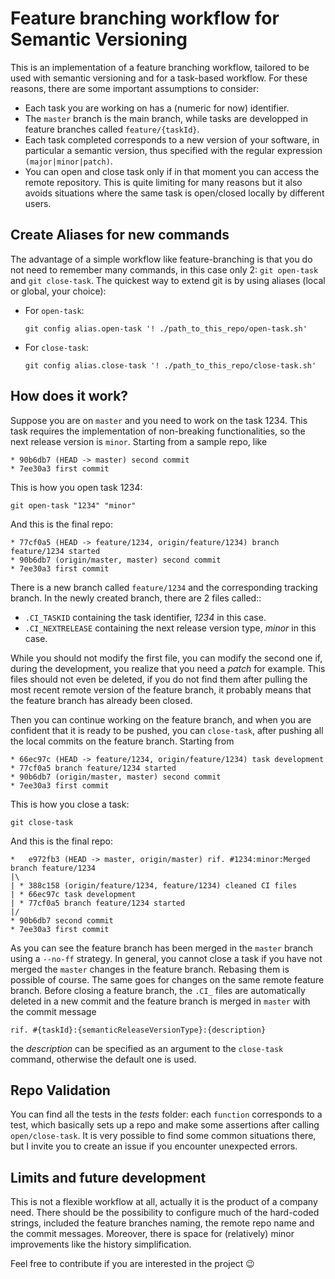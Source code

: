 # Feature branching workflow for Semantic Versioning

This is an implementation of a feature branching workflow, tailored to be used with semantic versioning and for a task-based workflow.
For these reasons, there are some important assumptions to consider:
* Each task you are working on has a (numeric for now) identifier.
* The `master` branch is the main branch, while tasks are developped in feature branches called `feature/{taskId}`.
* Each task completed corresponds to a new version of your software, in particular a semantic version, thus specified with the regular expression `(major|minor|patch)`.
* You can open and close task only if in that moment you can access the remote repository. This is quite limiting for many reasons but it also avoids situations where the same task is open/closed locally by different users.

## Create Aliases for new commands
The advantage of a simple workflow like feature-branching is that you do not need to remember many commands, in this case only 2: `git open-task` and `git close-task`.
The quickest way to extend git is by using aliases (local or global, your choice):
* For `open-task`:

      git config alias.open-task '! ./path_to_this_repo/open-task.sh'

* For `close-task`:
  
      git config alias.close-task '! ./path_to_this_repo/close-task.sh'

## How does it work?
Suppose you are on `master` and you need to work on the task 1234. This task requires the implementation of non-breaking functionalities, so the next release version is `minor`.
Starting from a sample repo, like

```
* 90b6db7 (HEAD -> master) second commit
* 7ee30a3 first commit
```

This is how you open task 1234:

    git open-task "1234" "minor"

And this is the final repo:

```
* 77cf0a5 (HEAD -> feature/1234, origin/feature/1234) branch feature/1234 started
* 90b6db7 (origin/master, master) second commit
* 7ee30a3 first commit
```

There is a new branch called `feature/1234` and the corresponding tracking branch. In the newly created branch, there are 2 files called::
* `.CI_TASKID` containing the task identifier, *1234* in this case.
* `.CI_NEXTRELEASE` containing the next release version type, *minor* in this case.

While you should not modify the first file, you can modify the second one if, during the development, you realize that you need a *patch* for example.
This files should not even be deleted, if you do not find them after pulling the most recent remote version of the feature branch, it probably means that the feature branch has already been closed.

Then you can continue working on the feature branch, and when you are confident that it is ready to be pushed, you can `close-task`, after pushing all the local commits on the feature branch.
Starting from

```
* 66ec97c (HEAD -> feature/1234, origin/feature/1234) task development
* 77cf0a5 branch feature/1234 started
* 90b6db7 (origin/master, master) second commit
* 7ee30a3 first commit
```

This is how you close a task:

    git close-task

And this is the final repo:

```
*   e972fb3 (HEAD -> master, origin/master) rif. #1234:minor:Merged branch feature/1234
|\  
| * 388c158 (origin/feature/1234, feature/1234) cleaned CI files
| * 66ec97c task development
| * 77cf0a5 branch feature/1234 started
|/  
* 90b6db7 second commit
* 7ee30a3 first commit
```

As you can see the feature branch has been merged in the `master` branch using a `--no-ff` strategy. In general, you cannot close a task if you have not merged the `master` changes in the feature branch. Rebasing them is possible of course.
The same goes for changes on the same remote feature branch.
Before closing a feature branch, the `.CI_` files are automatically deleted in a new commit and the feature branch is merged in `master` with the commit message

    rif. #{taskId}:{semanticReleaseVersionType}:{description}
    
the *description* can be specified as an argument to the `close-task` command, otherwise the default one is used.

## Repo Validation 
You can find all the tests in the *tests* folder: each `function` corresponds to a test, which basically sets up a repo and make some assertions after calling `open/close-task`. 
It is very possible to find some common situations there, but I invite you to create an issue if you encounter unexpected errors.

## Limits and future development
This is not a flexible workflow at all, actually it is the product of a company need. There should be the possibility to configure much of the hard-coded strings, included the feature branches naming, the remote repo name and the commit messages.
Moreover, there is space for (relatively) minor improvements like the history simplification.

Feel free to contribute if you are interested in the project 😉

